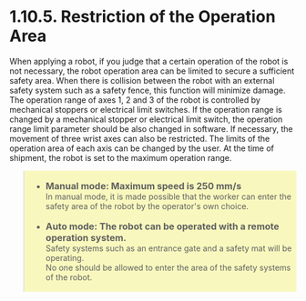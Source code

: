 ﻿# 1.10.5. Restriction of the Operation Area

When applying a robot, if you judge that a certain operation of the robot is not necessary, the robot operation area can be limited to secure a sufficient safety area. When there is collision between the robot with an external safety system such as a safety fence, this function will minimize damage. The operation range of axes 1, 2 and 3 of the robot is controlled by mechanical stoppers or electrical limit switches. If the operation range is changed by a mechanical stopper or electrical limit switch, the operation range limit parameter should be also changed in software. If necessary, the movement of three wrist axes can also be restricted. The limits of the operation area of each axis can be changed by the user. At the time of shipment, the robot is set to the maximum operation range. 

<style type="text/css">
    .block {background-color:#f8f8be}
</style>
<blockquote class="block">
    <ol style="list-style-type:disc" start="1">
        <br>
		<li>
            <font size = 3><b>Manual mode: Maximum speed is 250 mm/s </b></font><br>
            In manual mode, it is made possible that the worker can enter the safety area of the robot by the operator's own choice. 

   </li><br>
		<li>
            <font size = 3><b>Auto mode: The robot can be operated with a remote operation system.</b></font><br>
            Safety systems such as an entrance gate and a safety mat will be operating.<br>
            No one should be allowed to enter the area of the safety systems of the robot.
          </li><br>
    </ol>
</blockquote>